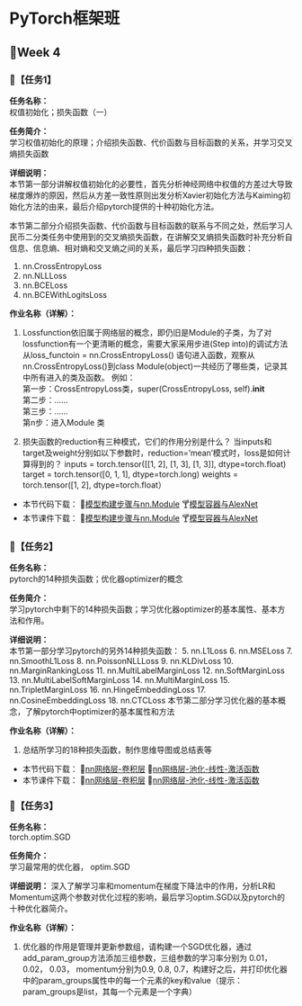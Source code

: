 # PyTorch框架班 

## 🎯Week 4

### 🛴【任务1】

**任务名称：**  
权值初始化；损失函数（一）

**任务简介：**  
学习权值初始化的原理；介绍损失函数、代价函数与目标函数的关系，并学习交叉熵损失函数

**详细说明：**  
本节第一部分讲解权值初始化的必要性，首先分析神经网络中权值的方差过大导致梯度爆炸的原因，然后从方差一致性原则出发分析Xavier初始化方法与Kaiming初始化方法的由来，最后介绍pytorch提供的十种初始化方法。

本节第二部分介绍损失函数、代价函数与目标函数的联系与不同之处，然后学习人民币二分类任务中使用到的交叉熵损失函数，在讲解交叉熵损失函数时补充分析自信息、信息熵、相对熵和交叉熵之间的关系，最后学习四种损失函数：
1. nn.CrossEntropyLoss
2. nn.NLLLoss
3. nn.BCELoss
4. nn.BCEWithLogitsLoss

**作业名称（详解）：**  
1. Lossfunction依旧属于网络层的概念，即仍旧是Module的子类，为了对lossfunction有一个更清晰的概念，需要大家采用步进(Step into)的调试方法从loss_functoin = nn.CrossEntropyLoss()  语句进入函数，观察从nn.CrossEntropyLoss()到class Module(object)一共经历了哪些类，记录其中所有进入的类及函数。
例如：  
第一步：CrossEntropyLoss类，super(CrossEntropyLoss, self).__init__  
第二步：……  
第三步：……  
第n步：进入Module 类 

2. 损失函数的reduction有三种模式，它们的作用分别是什么？
当inputs和target及weight分别如以下参数时，reduction=’mean’模式时，loss是如何计算得到的？
inputs = torch.tensor([[1, 2], [1, 3], [1, 3]], dtype=torch.float)
target = torch.tensor([0, 1, 1], dtype=torch.long)
weights = torch.tensor([1, 2], dtype=torch.float）
- 本节代码下载：
🥛[模型构建步骤与nn.Module](https://github.com/JansonYuan/Pytorch-Camp/blob/master/%E4%BB%A3%E7%A0%81%E5%90%88%E9%9B%86/03-01-%E4%BB%A3%E7%A0%81-%E6%A8%A1%E5%9E%8B%E5%88%9B%E5%BB%BA%E6%AD%A5%E9%AA%A4%E4%B8%8Enn.Module/lesson-10-create_module.py)
🍸[模型容器与AlexNet](https://github.com/JansonYuan/Pytorch-Camp/blob/master/%E4%BB%A3%E7%A0%81%E5%90%88%E9%9B%86/03-02-%E4%BB%A3%E7%A0%81-%E6%A8%A1%E5%9E%8B%E5%AE%B9%E5%99%A8%E4%B8%8EAlexNet%E6%9E%84%E5%BB%BA/lesson-11-module_containers.py)
- 本节课件下载：
🥛[模型构建步骤与nn.Module](https://github.com/JansonYuan/Pytorch-Camp/blob/master/%E8%AF%BE%E4%BB%B6%E5%90%88%E9%9B%86/03-01-ppt--%E6%A8%A1%E5%9E%8B%E5%88%9B%E5%BB%BA%E6%AD%A5%E9%AA%A4%E4%B8%8Enn.Module.pdf)
🍸[模型容器与AlexNet](https://github.com/JansonYuan/Pytorch-Camp/blob/master/%E8%AF%BE%E4%BB%B6%E5%90%88%E9%9B%86/03-02-ppt-%E6%A8%A1%E5%9E%8B%E5%AE%B9%E5%99%A8%E4%B8%8EAlexNet%E6%9E%84%E5%BB%BA.pdf)
### 🛴【任务2】

**任务名称：**  
pytorch的14种损失函数；优化器optimizer的概念

**任务简介：**  
学习pytorch中剩下的14种损失函数；学习优化器optimizer的基本属性、基本方法和作用。

**详细说明：**  
本节第一部分学习pytorch的另外14种损失函数：
5. nn.L1Loss
6. nn.MSELoss
7. nn.SmoothL1Loss
8. nn.PoissonNLLLoss
9. nn.KLDivLoss
10. nn.MarginRankingLoss
11. nn.MultiLabelMarginLoss
12. nn.SoftMarginLoss
13. nn.MultiLabelSoftMarginLoss
14. nn.MultiMarginLoss
15. nn.TripletMarginLoss
16. nn.HingeEmbeddingLoss
17. nn.CosineEmbeddingLoss
18. nn.CTCLoss
本节第二部分学习优化器的基本概念，了解pytorch中optimizer的基本属性和方法 

**作业名称（详解）：**  
1. 总结所学习的18种损失函数，制作思维导图或总结表等

- 本节代码下载：
🍨[nn网络层-卷积层](https://github.com/JansonYuan/Pytorch-Camp/tree/master/%E4%BB%A3%E7%A0%81%E5%90%88%E9%9B%86/03-03-%E4%BB%A3%E7%A0%81-nn%E7%BD%91%E7%BB%9C%E5%B1%82-%E5%8D%B7%E7%A7%AF%E5%B1%82)
🍩[nn网络层-池化-线性-激活函数](https://github.com/JansonYuan/Pytorch-Camp/tree/master/%E4%BB%A3%E7%A0%81%E5%90%88%E9%9B%86/03-04-%E4%BB%A3%E7%A0%81-nn%E7%BD%91%E7%BB%9C%E5%B1%82-%E6%B1%A0%E5%8C%96-%E7%BA%BF%E6%80%A7-%E6%BF%80%E6%B4%BB%E5%87%BD%E6%95%B0)
- 本节课件下载：
🍨[nn网络层-卷积层](https://github.com/JansonYuan/Pytorch-Camp/blob/master/%E8%AF%BE%E4%BB%B6%E5%90%88%E9%9B%86/03-03-ppt-nn%E7%BD%91%E7%BB%9C%E5%B1%82-%E5%8D%B7%E7%A7%AF%E5%B1%82.pdf)
🍩[nn网络层-池化-线性-激活函数](https://github.com/JansonYuan/Pytorch-Camp/blob/master/%E8%AF%BE%E4%BB%B6%E5%90%88%E9%9B%86/03-04-ppt-nn%E7%BD%91%E7%BB%9C%E5%B1%82-%E6%B1%A0%E5%8C%96-%E7%BA%BF%E6%80%A7-%E6%BF%80%E6%B4%BB%E5%87%BD%E6%95%B0.pdf)

### 🛴【任务3】

**任务名称：**  
torch.optim.SGD

**任务简介：**  
学习最常用的优化器， optim.SGD

**详细说明：**
深入了解学习率和momentum在梯度下降法中的作用，分析LR和Momentum这两个参数对优化过程的影响，最后学习optim.SGD以及pytorch的十种优化器简介。

**作业名称（详解）：** 
1. 优化器的作用是管理并更新参数组，请构建一个SGD优化器，通过add_param_group方法添加三组参数，三组参数的学习率分别为 0.01， 0.02， 0.03， momentum分别为0.9, 0.8, 0.7，构建好之后，并打印优化器中的param_groups属性中的每一个元素的key和value（提示：param_groups是list，其每一个元素是一个字典）
